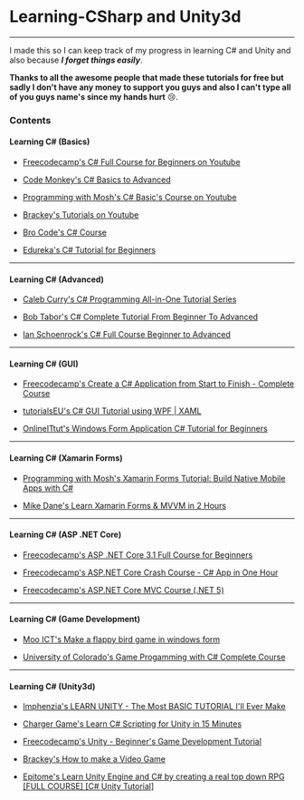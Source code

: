 # Learning-CSharp and Unity3d

---

I made this so I can keep track of my progress in learning C# and Unity and also because **_I forget things easily_**.

**Thanks to all the awesome people that made these tutorials for free but sadly I don't have any money to support you guys and also I can't type all of you guys name's since my hands hurt** :cry:.

### Contents

#### Learning C# (Basics)

- [Freecodecamp's C# Full Course for Beginners on Youtube](https://youtu.be/GhQdlIFylQ8)

- [Code Monkey's C# Basics to Advanced](https://youtube.com/playlist?list=PLzDRvYVwl53t2GGC4rV_AmH7vSvSqjVmz)

- [Programming with Mosh's C# Basic's Course on Youtube](https://youtu.be/gfkTfcpWqAY)

- [Brackey's Tutorials on Youtube](https://youtube.com/playlist?list=PLPV2KyIb3jR4CtEelGPsmPzlvP7ISPYzR)

- [Bro Code's C# Course](https://youtu.be/wxznTygnRfQ)

- [Edureka's C# Tutorial for Beginners](https://youtu.be/wLg-XdAmrak)

---

#### Learning C# (Advanced)

- [Caleb Curry's C# Programming All-in-One Tutorial Series](https://youtu.be/qOruiBrXlAw)

- [Bob Tabor's C# Complete Tutorial From Beginner To Advanced](https://youtu.be/FPeGkedZykA)

- [Ian Schoenrock's C# Full Course Beginner to Advanced](https://youtube.com/playlist?list=PLq5Uz3LSFff8GmtFeoXRZCtWBKQ0kWl-H)

---

#### Learning C# (GUI)

- [Freecodecamp's Create a C# Application from Start to Finish - Complete Course](https://youtu.be/wfWxdh-_k_4)

- [tutorialsEU's C# GUI Tutorial using WPF | XAML](https://youtu.be/oSeYvMEH7jc)

- [OnlineITtut's Windows Form Application C# Tutorial for Beginners](https://youtu.be/zfz49gjnjcY)

---

#### Learning C# (Xamarin Forms)

- [Programming with Mosh's Xamarin Forms Tutorial: Build Native Mobile Apps with C#](https://youtu.be/93ZU6j59wL4)

- [Mike Dane's Learn Xamarin Forms & MVVM in 2 Hours](https://youtu.be/oNIvnCNzAqU)

---

#### Learning C# (ASP .NET Core)

- [Freecodecamp's ASP .NET Core 3.1 Full Course for Beginners](https://youtu.be/C5cnZ-gZy2I)

- [Freecodecamp's ASP.NET Core Crash Course - C# App in One Hour](https://youtu.be/BfEjDD8mWYg)

- [Freecodecamp's ASP.NET Core MVC Course (.NET 5)](https://youtu.be/Pi46L7UYP8I)

---

#### Learning C# (Game Development)

- [Moo ICT's Make a flappy bird game in windows form](https://youtu.be/yUCCv-sFUDQ)

- [University of Colorado's Game Progamming with C# Complete Course](https://youtu.be/XLW3Biw-a68)

---

#### Learning C# (Unity3d)

- [Imphenzia's LEARN UNITY - The Most BASIC TUTORIAL I'll Ever Make](https://youtu.be/pwZpJzpE2lQ)

- [Charger Game's Learn C# Scripting for Unity in 15 Minutes](https://youtu.be/9tMvzrqBUP8)

- [Freecodecamp's Unity - Beginner's Game Development Tutorial](https://youtu.be/gB1F9G0JXOo)

- [Brackey's How to make a Video Game](https://youtube.com/playlist?list=PLPV2KyIb3jR53Jce9hP7G5xC4O9AgnOuL)

- [Epitome's Learn Unity Engine and C# by creating a real top down RPG [FULL COURSE] [C# Unity Tutorial]](https://youtu.be/b8YUfee_pzc)
